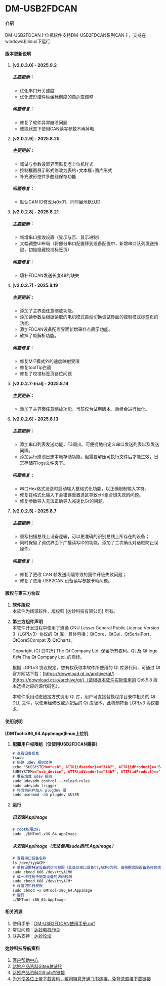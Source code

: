 # DM-USB2FDCAN

#### 介绍
DM-USB2FDCAN上位机软件支持DM-USB2FDCAN系列CAN卡，支持在windows和linux下运行

#### 版本更新说明
1. **[v2.0.3.0] - 2025.9.2**
   ##### 主要更新：
   - 优化串口开关速度
   - 优化波形控件纵坐标刻度的自适应调整

   ##### 问题修复：
   - 修复了软件异常崩溃问题
   - 使能状态下使用CAN读写参数不再掉电

2. **[v2.0.2.9] - 2025.8.25**
   ##### 主要更新：
   - 调试与参数设置界面恢复老上位机样式
   - 控制框图展示形式修改为表格+文本框+图片形式
   - 补充波形控件多曲线保存功能

   ##### 问题修复：
   - 默认CAN ID修改为0x01，同时展示默认ID

3. **[v2.0.2.8] - 2025.8.21**
   ##### 主要更新：
   - 新增串口接收设置（显示与否、显示进制）
   - 大幅调整UI布局（将部分串口配置移到设备配置中，新增串口队列发送按键，初始隐藏校准标签页）

   ##### 问题修复：
   - 填补FDCAN发送长度48的缺失

4. **[v2.0.2.7] - 2025.8.19**
   ##### 主要更新：
   - 添加了主界面任意缩放功能。
   - 添加读参数后根据读取的电机模式自动切换调试界面的控制模式标签页的功能。
   - 添加FDCAN设备配置界面新增采样点展示功能。
   - 砍掉了帧解析功能。

   ##### 问题修复：
   - 修复MIT模式外的速度映射受限
   - 修复toolTip白窗
   - 修复了校准标签页错位问题

5. **[v2.0.2.7-trial] - 2025.8.14**
   ##### 主要更新：
   - 添加了主界面任意缩放功能。当前仅为试用版本，后续会进行优化。

6. **[v2.0.2.6] - 2025.8.13**
   ##### 主要更新：
   - 添加串口列表发送功能，F3调出。可便捷地自定义串口发送列表以及发送间隔。
   - 添加运行崩溃日志本地存储功能，但需要解压可执行文件后才能生效，日志存储在logs文件夹下。

   ##### 问题修复：
   - 串口Hex格式发送时启动输入框格式化功能，以正确限制输入字符。
   - 修复在格式化输入下会错误重置选区导致ctrl组合键失效的问题。
   - 修复参数导入无法正确导入减速比Gr的问题。

7. **[v2.0.2.5] - 2025.8.7**
   ##### 主要更新：
   - 重写扫描总线上设备逻辑，可以更准确的识别总线上所存在的设备；
   - 同时保留了调试界面下广播读写ID的功能，添加了二次确认对话框防止误操作。
   ##### 问题修复：
   - 修复了更改 CAN 帧发送间隔导致的固件升级失败问题；
   - 修复了使用 USB2CAN 设备读写参数卡帧问题。

#### 版权与第三方协议
1. **软件版权**  
   本软件为闭源软件，版权归 [达妙科技有限公司] 所有。

2. **第三方组件声明**  
   本软件开发过程中使用了遵循 GNU Lesser General Public License Version 3（LGPLv3）协议的 Qt 库，具体包括：QtCore、QtGui、QtSerialPort、QtCore5Compat 及 QtCharts。  

   Copyright (C) [2025] The Qt Company Ltd. 保留所有权利。Qt 及 Qt logo 均为 The Qt Company Ltd. 的商标。  

   根据 LGPLv3 协议规定，您有权获取本软件所使用的 Qt 库源代码，可通过 Qt 官方网站下载：[https://download.qt.io/archive/qt/](https://download.qt.io/archive/qt/)（请根据本软件实际使用的 Qt6.5.8 版本选择对应的源代码包）。  

   本软件采用动态链接方式调用 Qt 库，用户可直接替换程序目录中相关的 Qt DLL 文件，以使用经修改或适配后的 Qt 库版本，此机制符合 LGPLv3 协议要求。  

#### 使用说明
   **[DMTool-x86_64.AppImage]linux上位机**
1. **配置用户权限组（仅使用USB2FDCAN需要）**
   ```markdown
   # 查看设备信息
   lsusb
   # 创建 udev 规则文件
   echo 'SUBSYSTEM=="usb", ATTR{idVendor}=="34b7", ATTR{idProduct}=="6877", MODE="0666", GROUP="plugdev"
   SUBSYSTEM=="usb_device", ATTR{idVendor}=="34b7", ATTR{idProduct}=="6877", MODE="0666", GROUP="plugdev"' | sudo tee /etc/udev/rules.d/99-dm-fdcan.rules > /dev/null
   # 重新加载 udev 规则
   sudo udevadm control --reload-rules
   sudo udevadm trigger
   # 将当前用户加入 plugdev 组
   sudo usermod -aG plugdev $USER
   ```
2. **运行**
   ##### 已安装AppImage
   ```markdown
   # root权限运行
   sudo ./DMTool-x86_64.AppImage
   ```
   ##### 未安装AppImage（无法使用sudo运行.AppImage）
   ```markdown
   # 查看串口设备名称
   ls /dev/tyyACM*
   # 单独设置特定设备的访问权限（此处以串口设备ttyACM0为例，请根据实际设备名称修改）
   sudo chmod 666 /dev/ttyACM0
   # 或一次性授予同类设备的访问权限
   sudo chmod 666 /dev/ttyACM*
   # 设置可执行权限
   sudo chmod +x DMTool-x86_64.AppImage
   # 运行
   ./DMTool-x86_64.AppImage
   ```

#### 相关资源

1.  使用手册：[DM-USB2FDCAN使用手册.pdf](https://gitee.com/kit-miao/dm-tools/blob/master/USB2FDCAN/%E8%BE%BE%E5%A6%99%E7%A7%91%E6%8A%80-USB%E8%BD%ACCANFD%E6%A8%A1%E5%9D%97%E4%BD%BF%E7%94%A8%E8%AF%B4%E6%98%8E%E4%B9%A6V1.0(2).pdf)
2.  常见问题：[达妙电机FAQ](https://gl1po2nscb.feishu.cn/wiki/NGhYwis06iKQqTkUwa6ckRaSnld)
3.  联系支持：[达妙论坛](https://bbs.dmbot.cn/tags)

#### 达妙科技导航资料

1. [客户帮助中心](https://gl1po2nscb.feishu.cn/wiki/MZ32w0qnnizTpOkNvAZcJ9SlnXb)
2. [达妙产品资料Gitee总链接](https://gitee.com/kit-miao/damiao)
3. [达妙产品资料Github总链接](https://github.com/dmBots/DAMIAO-Motor)
4. [为方便各位上帝下载资料，敝司特意开通飞书连接，免登录直接下载链接](https://gl1po2nscb.feishu.cn/drive/folder/RJL7fFT4ll9PDSdvM6Pc5vntnPw)